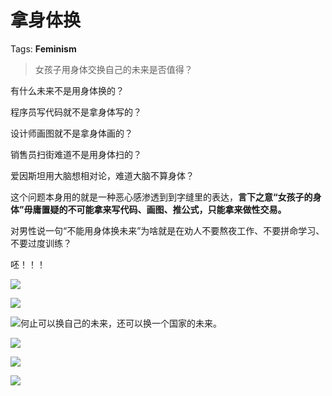 # 拿身体换

Tags: **Feminism**

> 女孩子用身体交换自己的未来是否值得？



有什么未来不是用身体换的？

程序员写代码就不是拿身体写的？

设计师画图就不是拿身体画的？

销售员扫街难道不是用身体扫的？

爱因斯坦用大脑想相对论，难道大脑不算身体？

这个问题本身用的就是一种恶心感渗透到到字缝里的表达，**言下之意“女孩子的身体”毋庸置疑的不可能拿来写代码、画图、推公式，只能拿来做性交易。**

对男性说一句“不能用身体换未来”为啥就是在劝人不要熬夜工作、不要拼命学习、不要过度训练？

呸！！！

![](https://picx.zhimg.com/50/v2-023ffce7f4ee93b550b595b9c94e6035_720w.jpg?source=2c26e567)  


![](https://pic1.zhimg.com/50/v2-0dea09953121ff403e5e8ae5efafc7d3_720w.jpg?source=2c26e567)  


![](https://pic1.zhimg.com/50/v2-0df092f7421798a9bf8ba397e7bf1579_720w.jpg?source=2c26e567)何止可以换自己的未来，还可以换一个国家的未来。

![](https://pica.zhimg.com/50/v2-b66b245486a6324fb2ada5454340907a_720w.jpg?source=2c26e567)  


![](https://picx.zhimg.com/50/v2-4cc1fe95d2683645d8613ed8b51741b9_720w.jpg?source=2c26e567)  


![](https://picx.zhimg.com/50/v2-cda46aa8b57f0dc65a19ff8ad2f0ddd8_720w.jpg?source=2c26e567)

